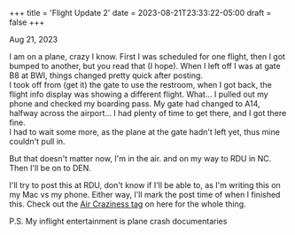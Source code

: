 +++
title = 'Flight Update 2'
date = 2023-08-21T23:33:22-05:00
draft = false
+++

Aug 21, 2023

I am on a plane, crazy I know. First I was scheduled for one flight, then I got bumped to another, but you read that (I hope). When I left off I was at gate B8 at BWI, things changed pretty quick after posting. <br>
I took off from (get it) the gate to use the restroom, when I got back, the flight info display was showing a different flight. What... I pulled out my phone and checked my boarding pass. My gate had changed to A14, halfway across the airport... I had plenty of time to get there, and I got there fine. <br>
I had to wait some more, as the plane at the gate hadn't left yet, thus mine couldn't pull in.

But that doesn't matter now, I'm in the air. and on my way to RDU in NC. Then I'll be on to DEN.

I'll try to post this at RDU, don't know if I'll be able to, as I'm writing this on my Mac vs my phone. Either way, I'll mark the post time of when I finished this. Check out the [Air Craziness tag](https://nthp.me/tagged/air-craziness) on here for the whole thing.

P.S. My inflight entertainment is plane crash documentaries